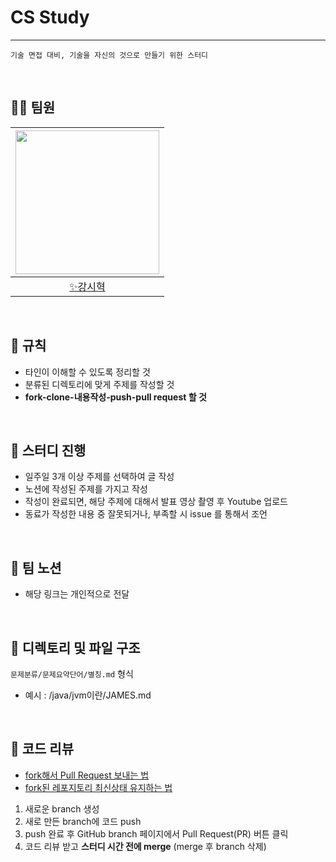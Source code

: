 # CS Study

---

`기술 면접 대비, 기술을 자신의 것으로 만들기 위한 스터디`

<br>

## 🙋‍♂️ 팀원
|[<img src="https://avatars.githubusercontent.com/u/79829085?v=4" width="230px;" alt=""/>](https://github.com/Si-Hyeak-KANG) |
|:---:|
|[✨강시혁](https://github.com/Si-Hyeak-KANG) |

<br>

## 📝 규칙
- 타인이 이해할 수 있도록 정리할 것
- 분류된 디렉토리에 맞게 주제를 작성할 것
- __fork-clone-내용작성-push-pull request 할 것__

<br>

## 🌷 스터디 진행
- 일주일 3개 이상 주제를 선택하여 글 작성
- 노션에 작성된 주제를 가지고 작성
- 작성이 완료되면, 해당 주제에 대해서 발표 영상 촬영 후 Youtube 업로드
- 동료가 작성한 내용 중 잘못되거나, 부족할 시 issue 를 통해서 조언

<br>

## 📙 팀 노션
- 해당 링크는 개인적으로 전달

<br>

## 🌱 디렉토리 및 파일 구조



`문제분류/문제요약단어/별칭.md` 형식
- 예시 : /java/jvm이란/JAMES.md



<br>

## 🥕 코드 리뷰
- [fork해서 Pull Request 보내는 법](https://wayhome25.github.io/git/2017/07/08/git-first-pull-request-story/)
- [fork된 레포지토리 최신상태 유지하는 법](https://jybaek.tistory.com/775)

1) 새로운 branch 생성
2) 새로 만든 branch에 코드 push
3) push 완료 후 GitHub branch 페이지에서 Pull Request(PR) 버튼 클릭
4) 코드 리뷰 받고 <b>스터디 시간 전에 merge</b> (merge 후 branch 삭제)